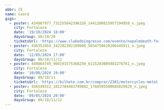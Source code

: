 ```yaml
---
abbr: CE
name: Ceará
gigs:
  - poster: 434087977_732255042396326_1441200815957194959_n.jpeg
    city: Fortaleza
    date: '19/10/2024 18:00'
    daysGroup: 18/19/20
    ticketsUrl: 'https://www.clubedoingresso.com/evento/napalmdeath-fortaleza'
  - poster: 436352454_342202302189606_5654750610206445911_n.jpeg
    city: Fortaleza
    date: '12/05/2024 17:00'
    daysGroup: 09/10/11/12
  - poster: 440864749_960191575368250_6115203089483276761_n.jpeg
    city: Fortaleza
    date: '10/08/2024 19:00'
    daysGroup: 09/10/11
    ticketsUrl: 'https://bilheto.com.br/comprar/2381/motorcycles-metal-fest-v'
  - poster: 436549312_1012784403749082_1766595500685029829_n.jpeg
    city: Fortaleza
    date: '09/05/2024 20:00'
    daysGroup: 09/10/11/12
---
```


